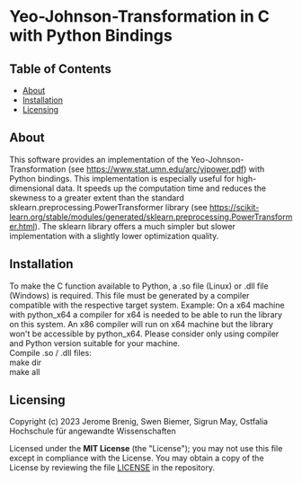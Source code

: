 # Yeo-Johnson-Transformation in C with Python Bindings

## Table of Contents

- [About](#About)
- [Installation](#installation)
- [Licensing](#licensing)

## About

This software provides an implementation of the Yeo-Johnson-Transformation
(see https://www.stat.umn.edu/arc/yjpower.pdf) with Python bindings. This implementation is especially useful for
high-dimensional data.
It speeds up the computation time and reduces the skewness to a greater extent than the standard
sklearn.preprocessing.PowerTransformer library
(see https://scikit-learn.org/stable/modules/generated/sklearn.preprocessing.PowerTransformer.html).
The sklearn library offers a much simpler but slower implementation with a slightly lower optimization quality.

## Installation

To make the C function available to Python, a .so file (Linux) or .dll file (Windows) is required.
This file must be generated by a compiler compatible with the respective target system.
Example: On a x64 machine with python_x64 a compiler for x64 is needed to be able to run the library on this system.
An x86 compiler will run on x64 machine but the library won't be accessible by python_x64.
Please consider only using compiler and Python version suitable for your machine.
<br>
Compile .so / .dll files:<br>
make dir<br>
make all<br>


## Licensing

Copyright (c) 2023 Jerome Brenig, Swen Biemer, Sigrun May, Ostfalia Hochschule für angewandte Wissenschaften

Licensed under the **MIT License** (the "License"); you may not use this file except in compliance with the License.
You may obtain a copy of the License by reviewing the file
[LICENSE](https://github.com/sigrun-may/artificial-data-generator/blob/main/LICENSE) in the repository.
